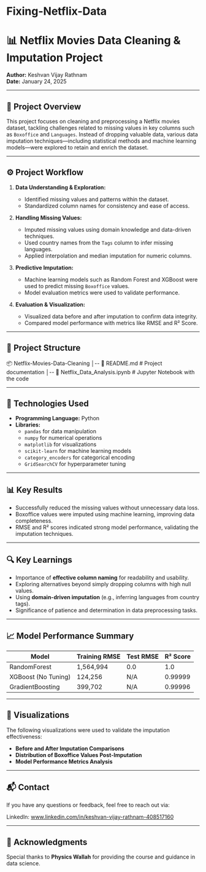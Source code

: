 # Fixing-Netflix-Data
# 📊 Netflix Movies Data Cleaning & Imputation Project

**Author:** Keshvan Vijay Rathnam  
**Date:** January 24, 2025  

---

## 📝 Project Overview  

This project focuses on cleaning and preprocessing a Netflix movies dataset, tackling challenges related to missing values in key columns such as `Boxoffice` and `Languages`. Instead of dropping valuable data, various data imputation techniques—including statistical methods and machine learning models—were explored to retain and enrich the dataset.  

---

## ⚙️ Project Workflow  

1. **Data Understanding & Exploration:**  
   - Identified missing values and patterns within the dataset.  
   - Standardized column names for consistency and ease of access.  

2. **Handling Missing Values:**  
   - Imputed missing values using domain knowledge and data-driven techniques.  
   - Used country names from the `Tags` column to infer missing languages.  
   - Applied interpolation and median imputation for numeric columns.  

3. **Predictive Imputation:**  
   - Machine learning models such as Random Forest and XGBoost were used to predict missing `Boxoffice` values.  
   - Model evaluation metrics were used to validate performance.  

4. **Evaluation & Visualization:**  
   - Visualized data before and after imputation to confirm data integrity.  
   - Compared model performance with metrics like RMSE and R² Score.  

---

## 📂 Project Structure  

📦 Netflix-Movies-Data-Cleaning
│-- 📄 README.md # Project documentation
│-- 📄 Netflix_Data_Analysis.ipynb # Jupyter Notebook with the code

---

## 🚀 Technologies Used  

- **Programming Language:** Python  
- **Libraries:**  
  - `pandas` for data manipulation  
  - `numpy` for numerical operations  
  - `matplotlib` for visualizations  
  - `scikit-learn` for machine learning models  
  - `category_encoders` for categorical encoding  
  - `GridSearchCV` for hyperparameter tuning  

---

## 📊 Key Results  

- Successfully reduced the missing values without unnecessary data loss.  
- Boxoffice values were imputed using machine learning, improving data completeness.  
- RMSE and R² scores indicated strong model performance, validating the imputation techniques.  

---

## 🔍 Key Learnings  

- Importance of **effective column naming** for readability and usability.  
- Exploring alternatives beyond simply dropping columns with high null values.  
- Using **domain-driven imputation** (e.g., inferring languages from country tags).  
- Significance of patience and determination in data preprocessing tasks.  

---

## 📈 Model Performance Summary  

| Model            | Training RMSE | Test RMSE | R² Score       |  
|------------------|--------------|-----------|----------------|  
| RandomForest     | 1,564,994     | 0.0       | 1.0            |  
| XGBoost (No Tuning) | 124,256       | N/A       | 0.99999         |  
| GradientBoosting | 399,702       | N/A       | 0.99996         |  

---

## 📸 Visualizations  

The following visualizations were used to validate the imputation effectiveness:

- **Before and After Imputation Comparisons**  
- **Distribution of Boxoffice Values Post-Imputation**  
- **Model Performance Metrics Analysis**  

---

## 📬 Contact

If you have any questions or feedback, feel free to reach out via:

LinkedIn: www.linkedin.com/in/keshvan-vijay-rathnam-408517160

---

## 🔖 Acknowledgments
Special thanks to **Physics Wallah** for providing the course and guidance in data science.

